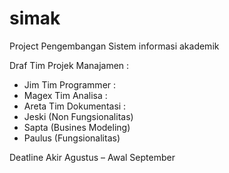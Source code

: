 # simak
Project Pengembangan Sistem informasi akademik

Draf Tim
Projek Manajamen :
- Jim
Tim Programmer :
- Magex
Tim Analisa :
- Areta
Tim Dokumentasi :
- Jeski (Non Fungsionalitas)
- Sapta (Busines Modeling)
- Paulus (Fungsionalitas)

Deatline
Akir Agustus – Awal September
